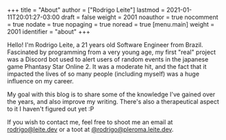 +++
title = "About"
author = ["Rodrigo Leite"]
lastmod = 2021-01-11T20:01:27-03:00
draft = false
weight = 2001
noauthor = true
nocomment = true
nodate = true
nopaging = true
noread = true
[menu.main]
  weight = 2001
  identifier = "about"
+++

Hello! I'm Rodrigo Leite, a 21 years old Software Engineer from Brazil.
Fascinated by programming from a very young age, my first "real" project was a
Discord bot used to alert users of random events in the japanese game Phantasy
Star Online 2. It was a moderate hit, and the fact that it impacted the lives of
so many people (including myself) was a huge influence on my career.

My goal with this blog is to share some of the knowledge I've gained over the
years, and also improve my writing. There's also a therapeutical aspect to it I
haven't figured out yet :P

If you wish to contact me, feel free to shoot me an email at [rodrigo@leite.dev](mailto:rodrigo@leite.dev)
or a toot at [@rodrigo@pleroma.leite.dev](https://pleroma.leite.dev/rodrigo).
